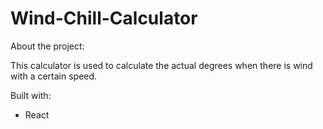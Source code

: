 # Wind-Chill-Calculator

About the project:

This calculator is used to calculate the actual degrees when there is wind with a certain speed.

Built with:
* React
